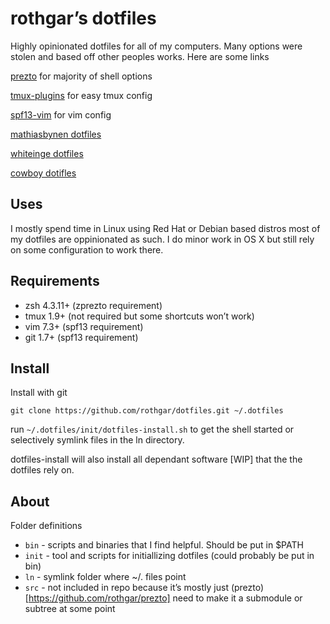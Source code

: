 rothgar’s dotfiles
==================

Highly opinionated dotfiles for all of my computers. Many options were stolen 
and based off other peoples works. Here are some links

[prezto](http://github.com/sorin-ionescu/prezto) for majority of shell options

[tmux-plugins](https://github.com/tmux-plugins) for easy tmux config

[spf13-vim](https://github.com/spf13/spf13-vim) for vim config

[mathiasbynen dotfiles](https://github.com/mathiasbynens/dotfiles)

[whiteinge dotfiles](https://github.com/whiteinge/dotfiles)

[cowboy dotifles](https://github.com/cowboy/dotfiles)

Uses
----

I mostly spend time in Linux using Red Hat or Debian based distros
most of my dotfiles are oppinionated as such. I do minor work in OS X but still
rely on some configuration to work there.

Requirements
----

 * zsh 4.3.11+ (zprezto requirement)
 * tmux 1.9+ (not required but some shortcuts won’t work)
 * vim  7.3+ (spf13 requirement)
 * git 1.7+ (spf13 requirement)

Install
----

Install with git

```
git clone https://github.com/rothgar/dotfiles.git ~/.dotfiles
```

run `~/.dotfiles/init/dotfiles-install.sh` to get the shell started
or selectively symlink files in the ln directory.

dotfiles-install will also install all dependant software [WIP] that the
the dotfiles rely on.

About
----

Folder definitions

 * `bin` - scripts and binaries that I find helpful. Should be put in $PATH
 * `init` - tool and scripts for initiallizing dotfiles (could probably be put in bin)
 * `ln` - symlink folder where ~/. files point
 * `src` - not included in repo because it’s mostly just (prezto)[https://github.com/rothgar/prezto] need to make it a submodule or subtree at some point
